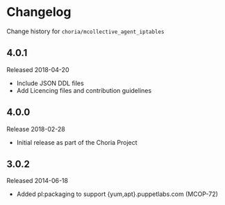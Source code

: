 # Changelog

Change history for `choria/mcollective_agent_iptables`

## 4.0.1

Released 2018-04-20

 * Include JSON DDL files
 * Add Licencing files and contribution guidelines

## 4.0.0

Release 2018-02-28

 * Initial release as part of the Choria Project

## 3.0.2

Released 2014-06-18

 * Added pl:packaging to support {yum,apt}.puppetlabs.com (MCOP-72)
